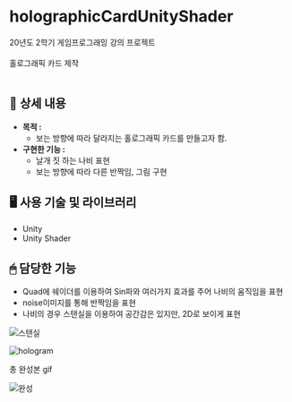 # holographicCardUnityShader

20년도 2학기 게임프로그래밍 강의 프로젝트<br><br>
홀로그래픽 카드 제작 <br> <br>
## 📃 상세 내용
- **목적 :**
    - 보는 방향에 따라 달라지는 홀로그래픽 카드를 만들고자 함.
- **구현한 기능 :**
    - 날개 짓 하는 나비 표현
    - 보는 방향에 따라 다른 반짝임, 그림 구현
    
## 🖥 사용 기술 및 라이브러리

- Unity
- Unity Shader

## 🖱 담당한 기능

- Quad에 쉐이더를 이용하여 Sin파와 여러가지 효과를 주어 나비의 움직임을 표현
- noise이미지를 통해 반짝임을 표현
- 나비의 경우 스탠실을 이용하여 공간감은 있지만, 2D로 보이게 표현

![스탠실](https://user-images.githubusercontent.com/76572665/184395913-37e69715-38e0-4ff5-8b74-5a10611ec811.gif)

![hologram](https://user-images.githubusercontent.com/76572665/184396194-41eaa9ec-d2e9-4450-b2eb-4e545998894f.gif)




총 완성본 gif <br>

![완성](https://user-images.githubusercontent.com/76572665/184391762-8cb150bf-92bc-4ee1-98de-c0ce2568bea9.gif)
